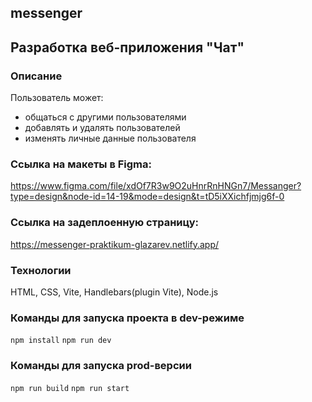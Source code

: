 ## messenger
## Разработка веб-приложения "Чат"
### Описание
Пользователь может:
* общаться с другими пользователями
* добавлять и удалять пользователей
* изменять личные данные пользователя

### Ссылка на макеты в Figma:
https://www.figma.com/file/xdOf7R3w9O2uHnrRnHNGn7/Messanger?type=design&node-id=14-19&mode=design&t=tD5iXXichfjmjg6f-0

### Ссылка на задеплоенную страницу:
https://messenger-praktikum-glazarev.netlify.app/

### Технологии
HTML, CSS, Vite, Handlebars(plugin Vite), Node.js

### Команды для запуска проекта в dev-режиме
``` npm install ```
``` npm run dev ```
### Команды для запуска prod-версии
``` npm run build ```
``` npm run start ```
